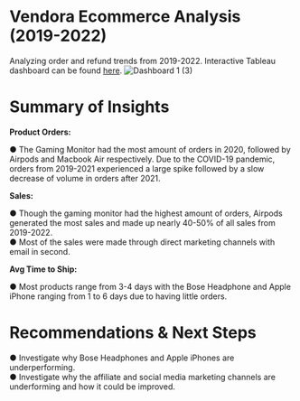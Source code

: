 # Vendora Ecommerce Analysis (2019-2022)

Analyzing order and refund trends from 2019-2022. Interactive Tableau dashboard can be found [here](https://public.tableau.com/app/profile/derek.wong6763/viz/VendoraSalesTrendDashboard/Dashboard1).
![Dashboard 1 (3)](https://github.com/user-attachments/assets/05db8d48-ff2c-4a1f-851e-4d13e1aca2c1)



# Summary of Insights

**Product Orders:**

● The Gaming Monitor had the most amount of orders in 2020, followed by Airpods and Macbook Air respectively. Due to the COVID-19 pandemic, orders from 2019-2021 experienced a large spike followed by a slow decrease of volume in orders after 2021.

**Sales:**

● Though the gaming monitor had the highest amount of orders, Airpods generated the most sales and made up nearly 40-50% of all sales from 2019-2022. <br>
● Most of the sales were made through direct marketing channels with email in second.

**Avg Time to Ship:**

● Most products range from 3-4 days with the Bose Headphone and Apple iPhone ranging from 1 to 6 days due to having little orders.

# Recommendations & Next Steps

● Investigate why Bose Headphones and Apple iPhones are underperforming. <br>
● Investigate why the affiliate and social media marketing channels are underforming and how it could be improved. 



